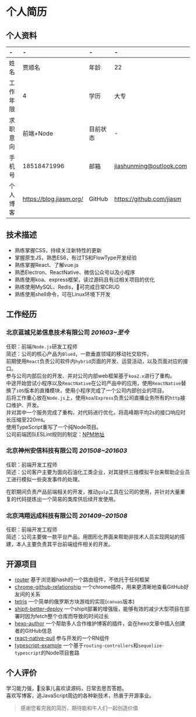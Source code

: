 # 个人简历

## 个人资料

-|-|-|-
:--|:--|:--|:--
姓名|贾顺名|年龄|22
工作年限|4|学历|大专
求职意向|前端+Node|目前状态|-
手机号|18518471996|邮箱|jiashunming@outlook.com
个人博客|https://blog.jiasm.org/|GitHub|https://github.com/jiasm 

## 技术描述

- 熟练掌握CSS，持续关注新特性的更新
- 掌握原生JS，熟悉ES6，有过TS和FlowType开发经验
- 熟练掌握React、了解vue.js
- 熟悉Electron、ReactNative、微信公众号以及小程序
- 熟练使用koa、express框架，读过源码且有过相关项目的优化
- 熟练使用MySQL、Redis，可完成日常CRUD
- 熟练使用shell命令，可在Linux环境下开发

## 工作经历

### 北京蓝城兄弟信息技术有限公司 *201603~至今*  

任职：前端/`Node.js`研发工程师  
简述：公司的核心产品为`Blued`，一款垂直领域的移动社交软件。  
前期使用`React`负责公司软件内`hybrid`页面的开发、运营活动，以及页面对应的接口。  
参与公司内部后台的开发、并对公司内部web框架基于`koa2.x`进行了重构。  
中途开始尝试小程序以及`ReactNative`在公司产品中的应用，使用`ReactNative`替换了`iOS`版本的直播模块，使用小程序完成了一个公司内部创业的项目。  
后将工作重心放在`Node.js`上，使用`koa`/`Express`负责公司直播业务所有的`http`接口维护、开发。  
并对其中一个服务完成了重构，对代码进行优化，将高峰期平均2s的接口响应时长压缩至220ms。  
使用TypeScript重写了一个纯Node项目。  
公司前端团队ESLint规则的制定：[NPM地址](https://www.npmjs.com/package/eslint-config-blued)


### 北京神州安信科技有限公司 *201508~201603*

任职：前端开发工程师  
简述：公司客户主要为面向石油化工类企业，对其提供三维模拟平台来帮助企业员工进行模拟一些突发事件的处理。  

在职期间负责产品前端相关的开发，推动`gulp`工具在公司的使用，并针对大量重复的代码提炼出一个简易的类库供后续开发使用。

### 北京鸿翔远成科技有限公司 *201409~201508*

任职：前端开发工程师  
简述：公司主要做一款平台产品，用图形化界面来帮助非技术人员实现网站的搭建，本人主要负责其平台前端组件相关的开发。


## 开源项目

- [router](https://github.com/Precursors/Router) 基于浏览器hash的一个路由组件，不依托于任何框架
- [chrome-github-relationship](https://github.com/Jiasm/chrome-github-relationship) 一个chrome插件，用来更清晰地查看GitHub好友间的关系
- [tetris](https://github.com/Jiasm/tetris) 一个简单的俄罗斯方块游戏的实现(`canvas`版本)
- [shipit-better-deploy](https://github.com/bluedapp/shipit-better-deploy) 一个shipit部署的增强版，能够有效的减少大型项目在部署时因为fetch整个仓库而导致的时间过长
- [hexo-author](https://github.com/jiasm/hexo-author) 一个帮助多人合作维护博客的插件，会在hexo文章中插入创建者的GitHub信息
- [react-native-pull](https://github.com/greatbsky/react-native-pull) 参与开发的一个RN组件
- [typescript-example](https://github.com/jiasm/typescript-example) 一个基于`routing-controllers`和`sequelize-typescript`的Node项目套路  

## 个人评价

学习能力强，没事儿喜欢读源码，日常去思否答题。    
喜欢写博客，追JavaScript周边的各种新技术，热衷于开源事业。  

> 感谢您看完我的简历，期待能和牛人们一起创造价值
